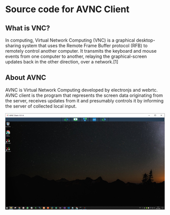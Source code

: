 # Source code for AVNC Client

## What is VNC?
In computing, Virtual Network Computing (VNC) is a graphical desktop-sharing system that uses the Remote Frame Buffer protocol (RFB) to remotely control another computer. It transmits the keyboard and mouse events from one computer to another, relaying the graphical-screen updates back in the other direction, over a network.[1]

## About AVNC
AVNC is Virtual Network Computing developed by electronjs and webrtc.
AVNC client is the program that represents the screen data originating from the server, receives updates from it and presumably controls it by informing the server of collected local input.

![client](img/3Capture.png)
